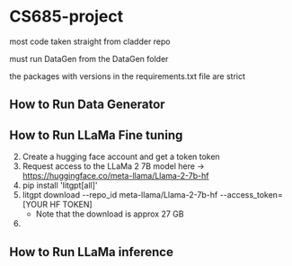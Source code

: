 # CS685-project

most code taken straight from cladder repo

must run DataGen from the DataGen folder

the packages with versions in the requirements.txt file are strict

## How to Run Data Generator

## How to Run LLaMa Fine tuning

2. Create a hugging face account and get a token token
3. Request access to the LLaMa 2 7B model here -> https://huggingface.co/meta-llama/Llama-2-7b-hf
3. pip install 'litgpt[all]'
4. litgpt download --repo_id meta-llama/Llama-2-7b-hf --access_token=[YOUR HF TOKEN]
    - Note that the download is approx 27 GB
5. 
## How to Run LLaMa inference